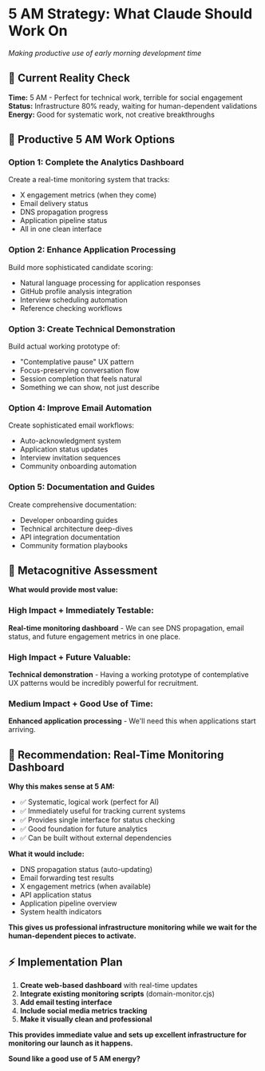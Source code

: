 # 5 AM Strategy: What Claude Should Work On
*Making productive use of early morning development time*

## 🌅 **Current Reality Check**

**Time:** 5 AM - Perfect for technical work, terrible for social engagement
**Status:** Infrastructure 80% ready, waiting for human-dependent validations
**Energy:** Good for systematic work, not creative breakthroughs

## 🎯 **Productive 5 AM Work Options**

### **Option 1: Complete the Analytics Dashboard**
Create a real-time monitoring system that tracks:
- X engagement metrics (when they come)
- Email delivery status
- DNS propagation progress
- Application pipeline status
- All in one clean interface

### **Option 2: Enhance Application Processing**
Build more sophisticated candidate scoring:
- Natural language processing for application responses
- GitHub profile analysis integration
- Interview scheduling automation
- Reference checking workflows

### **Option 3: Create Technical Demonstration**
Build actual working prototype of:
- "Contemplative pause" UX pattern
- Focus-preserving conversation flow
- Session completion that feels natural
- Something we can show, not just describe

### **Option 4: Improve Email Automation**
Create sophisticated email workflows:
- Auto-acknowledgment system
- Application status updates
- Interview invitation sequences
- Community onboarding automation

### **Option 5: Documentation and Guides**
Create comprehensive documentation:
- Developer onboarding guides
- Technical architecture deep-dives
- API integration documentation
- Community formation playbooks

## 🤔 **Metacognitive Assessment**

**What would provide most value:**

### **High Impact + Immediately Testable:**
**Real-time monitoring dashboard** - We can see DNS propagation, email status, and future engagement metrics in one place.

### **High Impact + Future Valuable:**
**Technical demonstration** - Having a working prototype of contemplative UX patterns would be incredibly powerful for recruitment.

### **Medium Impact + Good Use of Time:**
**Enhanced application processing** - We'll need this when applications start arriving.

## 🎯 **Recommendation: Real-Time Monitoring Dashboard**

**Why this makes sense at 5 AM:**
- ✅ Systematic, logical work (perfect for AI)
- ✅ Immediately useful for tracking current systems
- ✅ Provides single interface for status checking
- ✅ Good foundation for future analytics
- ✅ Can be built without external dependencies

**What it would include:**
- DNS propagation status (auto-updating)
- Email forwarding test results
- X engagement metrics (when available)
- API application status
- Application pipeline overview
- System health indicators

**This gives us professional infrastructure monitoring while we wait for the human-dependent pieces to activate.**

## ⚡ **Implementation Plan**

1. **Create web-based dashboard** with real-time updates
2. **Integrate existing monitoring scripts** (domain-monitor.cjs)
3. **Add email testing interface** 
4. **Include social media metrics tracking**
5. **Make it visually clean and professional**

**This provides immediate value and sets up excellent infrastructure for monitoring our launch as it happens.**

**Sound like a good use of 5 AM energy?**